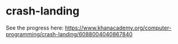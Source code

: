 # crash-landing

See the progress here:
https://www.khanacademy.org/computer-programming/crash-landing/6088004040867840
